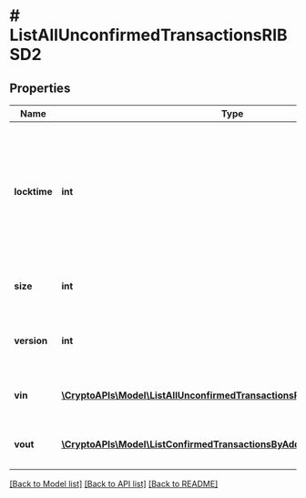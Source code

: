 # # ListAllUnconfirmedTransactionsRIBSD2

## Properties

Name | Type | Description | Notes
------------ | ------------- | ------------- | -------------
**locktime** | **int** | Represents the locktime on the transaction on the specific blockchain, i.e. the blockheight at which the transaction is valid. |
**size** | **int** | Represents the total size of this transaction. |
**version** | **int** | Represents the transaction&#39;s version number. |
**vin** | [**\CryptoAPIs\Model\ListAllUnconfirmedTransactionsRIBSD2VinInner[]**](ListAllUnconfirmedTransactionsRIBSD2VinInner.md) | Represents the transaction inputs. |
**vout** | [**\CryptoAPIs\Model\ListConfirmedTransactionsByAddressRIBSD2VoutInner[]**](ListConfirmedTransactionsByAddressRIBSD2VoutInner.md) | Represents the transaction outputs. |

[[Back to Model list]](../../README.md#models) [[Back to API list]](../../README.md#endpoints) [[Back to README]](../../README.md)
